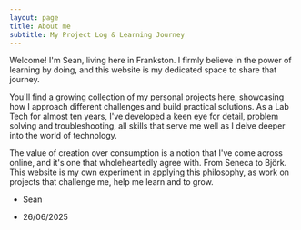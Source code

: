 ```yaml
---
layout: page
title: About me
subtitle: My Project Log & Learning Journey
---
```


Welcome! I'm Sean, living here in Frankston. I firmly believe in the power of learning by doing, and this website is my dedicated space to share that journey.

You'll find a growing collection of my personal projects here, showcasing how I approach different challenges and build practical solutions. As a Lab Tech for almost ten years, I've developed a keen eye for detail, problem solving and troubleshooting, all skills that serve me well as I delve deeper into the world of technology. 

The value of creation over consumption is a notion that I've come across online, and it's one that wholeheartedly agree with. From Seneca to Björk.  This website is my own experiment in applying this philosophy, as work on projects that challenge me, help me learn and to grow.

- Sean

- 26/06/2025


